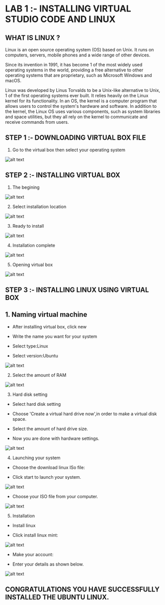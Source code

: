 # LAB 1 :- INSTALLING VIRTUAL STUDIO CODE AND LINUX
## WHAT IS LINUX ?
Linux is an open source operating system (OS) based on Unix. It runs on computers, servers, mobile phones and a wide range of other devices.

Since its invention in 1991, it has become 1 of the most widely used operating systems in the world, providing a free alternative to other operating systems that are proprietary, such as Microsoft Windows and macOS.

Linux was developed by Linus Torvalds to be a Unix-like alternative to Unix, 1 of the first operating systems ever built. It relies heavily on the Linux kernel for its functionality. In an OS, the kernel is a computer program that allows users to control the system's hardware and software. In addition to the kernel, the Linux OS uses various components, such as system libraries and space utilities, but they all rely on the kernel to communicate and receive commands from users.

## STEP 1 :- DOWNLOADING VIRTUAL BOX FILE
1. Go to the virtual box then select your operating system

![alt text](1.png)

## STEP 2 :- INSTALLING VIRTUAL BOX
1. The begining 

![alt text](1.1.png)

2. Select installation location

![alt text](1.2.png)

3. Ready to install

![alt text](1.3.png)

4. Installation complete

![alt text](1.4.png)

5. Opening virtual box

![alt text](1.5.png)

## STEP 3 :- INSTALLING LINUX USING VIRTUAL BOX
## 1. Naming virtual machine
- After installing virtual box, click new

- Write the name you want for your system

- Select type:Linux

- Select version:Ubuntu


![alt text](1.6.png)

2. Select the amount of RAM

![alt text](1.png)

3. Hard disk setting
 
- Select hard disk setting
  
- Choose 'Create a virtual hard drive now',in order to make a virtual disk space.

- Select the amount of hard drive size.

- Now you are done with hardware settings.

![alt text](1.png)

4. Launching your system

- Choose the download linux ISo file:

- Click start to launch your system.

![alt text](1.9.png)

- Choose your ISO file from your computer.

![alt text](1.10.png)

5. Installation

- Install linux

- Click install linux mint:

![alt text](1.11.png)

- Make your account:

- Enter your details as shown below.

![alt text](1.12.png)

## CONGRATULATIONS YOU HAVE SUCCESSFULLY INSTALLED THE UBUNTU LINUX.









